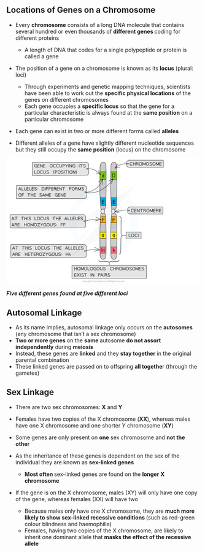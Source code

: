 Locations of Genes on a Chromosome
----------------------------------

* Every <b>chromosome</b> consists of a long DNA molecule that contains several hundred or even thousands of <b>different genes </b>coding for different proteins

  + A length of DNA that codes for a single polypeptide or protein is called a gene
* The position of a gene on a chromosome is known as its <b>locus</b> (plural: loci)

  + Through experiments and genetic mapping techniques, scientists have been able to work out the <b>specific physical locations</b> of the genes on different chromosomes
  + Each gene occupies a <b>specific locus</b> so that the gene for a particular characteristic is always found at the <b>same position</b> on a particular chromosome
* Each gene can exist in two or more different forms called <b>alleles</b>
* Different alleles of a gene have slightly different nucleotide sequences but they still occupy the <b>same position</b> (locus) on the chromosome

![Chromosomes showing gene and loci](Chromosomes-showing-gene-and-loci.png)

<i><b>Five different genes found at five different loci</b></i>

Autosomal Linkage
-----------------

* As its name implies, autosomal linkage only occurs on the <b>autosomes</b> (any chromosome that isn’t a sex chromosome)
* <b>Two or more genes </b>on the <b>same </b>autosome <b>do not assort independently</b> during <b>meiosis</b>
* Instead, these genes are <b>linked</b> and they <b>stay together</b> in the original parental combination
* These linked genes are passed on to offspring <b>all togethe</b>r (through the gametes)

Sex Linkage
-----------

* There are two sex chromosomes: <b>X</b> and <b>Y</b>
* Females have two copies of the X chromosome (<b>XX</b>), whereas males have one X chromosome and one shorter Y chromosome (<b>XY</b>)
* Some genes are only present on <b>one</b> sex chromosome and <b>not the other</b>
* As the inheritance of these genes is dependent on the sex of the individual they are known as <b>sex-linked genes</b>

  + <b>Most often </b>sex-linked genes are found on the <b>longer</b> <b>X chromosome</b>
* If the gene is on the X chromosome, males (XY) will only have one copy of the gene, whereas females (XX) will have two

  + Because males only have one X chromosome, they are <b>much more likely to show sex-linked recessive conditions </b>(such as red-green colour blindness and haemophilia)
  + Females, having two copies of the X chromosome, are likely to inherit one dominant allele that <b>masks the effect of the recessive allele</b>